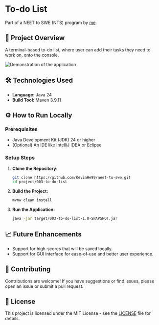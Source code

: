 # To-do List
Part of a NEET to SWE (NTS) program by [me](https://github.com/kevinhe99).

## 🚀 Project Overview
A terminal-based to-do list, where user can add their tasks they need to work on, onto the console.

![Demonstration of the application]()

## 🛠️ Technologies Used
* **Language:** Java 24
* **Build Tool:** Maven 3.9.11

## ⚙️ How to Run Locally

### Prerequisites
* Java Development Kit (JDK) 24 or higher
* (Optional) An IDE like IntelliJ IDEA or Eclipse

### Setup Steps

1.  **Clone the Repository:**
    ```bash
    git clone https://github.com/KevinHe99/neet-to-swe.git
    cd project/003-to-do-list
    ```

2. **Build the Project:**
    ```bash
    mvnw clean install
    ```

3.  **Run the Application:**
    ```bash
    java -jar target/003-to-do-list-1.0-SNAPSHOT.jar
    ```

## 📈 Future Enhancements
* Support for high-scores that will be saved locally.
* Support for GUI interface for ease-of-use and better user experience.

## 🤝 Contributing
Contributions are welcome! If you have suggestions or find issues, please open an issue or submit a pull request.

## 📄 License
This project is licensed under the MIT License - see the [LICENSE](LICENSE.md) file for details.